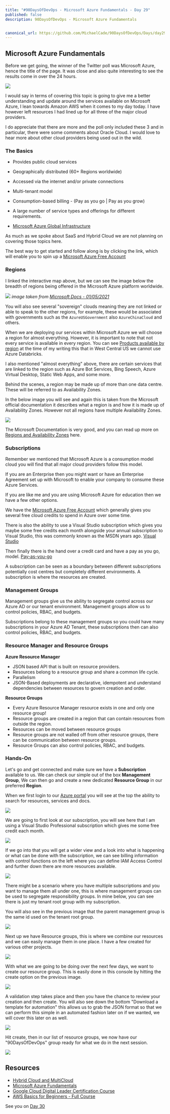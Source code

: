 ```yaml
---
title: "#90DaysOfDevOps - Microsoft Azure Fundamentals - Day 29"
published: false
description: 90DaysOfDevOps - Microsoft Azure Fundamentals 


canonical_url: https://github.com/MichaelCade/90DaysOfDevOps/Days/day29.md 
---
```

## Microsoft Azure Fundamentals 

Before we get going, the winner of the Twitter poll was Microsoft Azure, hence the title of the page. It was close and also quite interesting to see the results come in over the 24 hours. 

![](Images/Day29_Cloud1.png)

I would say in terms of covering this topic is going to give me a better understanding and update around the services available on Microsoft Azure, I lean towards Amazon AWS when it comes to my day today. I have however left resources I had lined up for all three of the major cloud providers. 

I do appreciate that there are more and the poll only included these 3 and in particular, there were some comments about Oracle Cloud. I would love to hear more about other cloud providers being used out in the wild. 

### The Basics 

- Provides public cloud services 
- Geographically distributed (60+ Regions worldwide)
- Accessed via the internet and/or private connections 
- Multi-tenant model 
- Consumption-based billing - (Pay as you go | Pay as you grow) 
- A large number of service types and offerings for different requirements. 

- [Microsoft Azure Global Infrastructure](https://infrastructuremap.microsoft.com/explore)

As much as we spoke about SaaS and Hybrid Cloud we are not planning on covering those topics here. 

The best way to get started and follow along is by clicking the link, which will enable you to spin up a [Microsoft Azure Free Account](https://azure.microsoft.com/en-gb/free/)

### Regions 

I linked the interactive map above, but we can see the image below the breadth of regions being offered in the Microsoft Azure platform worldwide. 

![](Images/Day29_Cloud2.png)
*image taken from [Microsoft Docs - 01/05/2021](https://docs.microsoft.com/en-us/azure/networking/microsoft-global-network)*

You will also see several "sovereign" clouds meaning they are not linked or able to speak to the other regions, for example, these would be associated with governments such as the `AzureUSGovernment` also `AzureChinaCloud` and others. 

When we are deploying our services within Microsoft Azure we will choose a region for almost everything. However, it is important to note that not every service is available in every region. You can see [Products available by region](https://azure.microsoft.com/en-us/global-infrastructure/services/?products=all) at the time of my writing this that in West Central US we cannot use Azure Databricks. 

I also mentioned "almost everything" above, there are certain services that are linked to the region such as Azure Bot Services, Bing Speech, Azure Virtual Desktop, Static Web Apps, and some more. 

Behind the scenes, a region may be made up of more than one data centre. These will be referred to as Availability Zones. 

In the below image you will see and again this is taken from the Microsoft official documentation it describes what a region is and how it is made up of Availability Zones. However not all regions have multiple Availability Zones. 

![](Images/Day29_Cloud3.png)

The Microsoft Documentation is very good, and you can read up more on [Regions and Availability Zones](https://docs.microsoft.com/en-us/azure/availability-zones/az-overview) here. 

### Subscriptions  

Remember we mentioned that Microsoft Azure is a consumption model cloud you will find that all major cloud providers follow this model. 

If you are an Enterprise then you might want or have an Enterprise Agreement set up with Microsoft to enable your company to consume these Azure Services. 

If you are like me and you are using Microsoft Azure for education then we have a few other options. 

We have the [Microsoft Azure Free Account](https://azure.microsoft.com/en-gb/free/) which generally gives you several free cloud credits to spend in Azure over some time. 

There is also the ability to use a Visual Studio subscription which gives you maybe some free credits each month alongside your annual subscription to Visual Studio, this was commonly known as the MSDN years ago. [Visual Studio](https://azure.microsoft.com/en-us/pricing/member-offers/credit-for-visual-studio-subscribers/)

Then finally there is the hand over a credit card and have a pay as you go, model. [Pay-as-you-go](https://azure.microsoft.com/en-us/pricing/purchase-options/pay-as-you-go/)

A subscription can be seen as a boundary between different subscriptions potentially cost centres but completely different environments. A subscription is where the resources are created. 

### Management Groups

Management groups give us the ability to segregate control across our Azure AD or our tenant environment. Management groups allow us to control policies, RBAC, and budgets.

Subscriptions belong to these management groups so you could have many subscriptions in your Azure AD Tenant, these subscriptions then can also control policies, RBAC, and budgets. 

### Resource Manager and Resource Groups 

**Azure Resource Manager** 
- JSON based API that is built on resource providers. 
- Resources belong to a resource group and share a common life cycle. 
- Parallelism 
- JSON-Based deployments are declarative, idempotent and understand dependencies between resources to govern creation and order. 

**Resource Groups** 
- Every Azure Resource Manager resource exists in one and only one resource group! 
- Resource groups are created in a region that can contain resources from outside the region. 
- Resources can be moved between resource groups 
- Resource groups are not walled off from other resource groups, there can be communication between resource groups. 
- Resource Groups can also control policies, RBAC, and budgets. 

### Hands-On 

Let's go and get connected and make sure we have a **Subscription** available to us. We can check our simple out of the box **Management Group**, We can then go and create a new dedicated **Resource Group** in our preferred **Region**. 

When we first login to our [Azure portal](https://portal.azure.com/#home) you will see at the top the ability to search for resources, services and docs. 

![](Images/Day29_Cloud4.png)

We are going to first look at our subscription, you will see here that I am using a Visual Studio Professional subscription which gives me some free credit each month. 

![](Images/Day29_Cloud5.png)

If we go into that you will get a wider view and a look into what is happening or what can be done with the subscription, we can see billing information with control functions on the left where you can define IAM Access Control and further down there are more resources available. 

![](Images/Day29_Cloud6.png)

There might be a scenario where you have multiple subscriptions and you want to manage them all under one, this is where management groups can be used to segregate responsibility groups. In mine below, you can see there is just my tenant root group with my subscription. 

You will also see in the previous image that the parent management group is the same id used on the tenant root group. 

![](Images/Day29_Cloud7.png)

Next up we have Resource groups, this is where we combine our resources and we can easily manage them in one place. I have a few created for various other projects. 

![](Images/Day29_Cloud8.png)

With what we are going to be doing over the next few days, we want to create our resource group. This is easily done in this console by hitting the create option on the previous image. 

![](Images/Day29_Cloud9.png)

A validation step takes place and then you have the chance to review your creation and then create. You will also see down the bottom "Download a template for automation" this allows us to grab the JSON format so that we can perform this simple in an automated fashion later on if we wanted, we will cover this later on as well. 

![](Images/Day29_Cloud10.png)

Hit create, then in our list of resource groups, we now have our "90DaysOfDevOps" group ready for what we do in the next session. 

![](Images/Day29_Cloud11.png)

## Resources 

- [Hybrid Cloud and MultiCloud](https://www.youtube.com/watch?v=qkj5W98Xdvw)
- [Microsoft Azure Fundamentals](https://www.youtube.com/watch?v=NKEFWyqJ5XA&list=WL&index=130&t=12s)
- [Google Cloud Digital Leader Certification Course](https://www.youtube.com/watch?v=UGRDM86MBIQ&list=WL&index=131&t=10s)
- [AWS Basics for Beginners - Full Course](https://www.youtube.com/watch?v=ulprqHHWlng&t=5352s)

See you on [Day 30](day30.md)